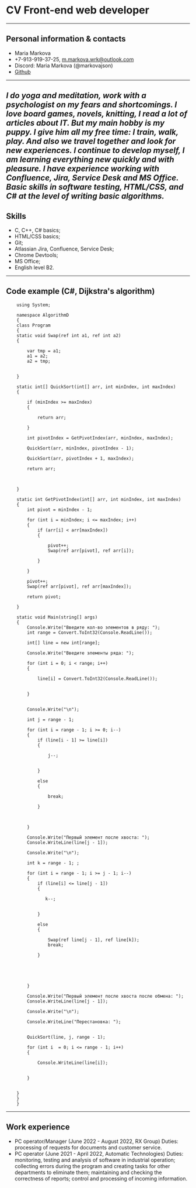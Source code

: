 #  CV Front-end web developer
---
## Personal information & contacts
* Maria Markova
* +7-913-919-37-25, m.markova.wrk@outlook.com
* Discord: Maria Markova (@markovajson)
* [Github](https://github.com/markovajson)
---
*I do yoga and meditation, work with a psychologist on my fears and shortcomings. I love board games, novels, knitting, I read a lot of articles about IT. But my main hobby is my puppy. I give him all my free time: I train, walk, play. And also we travel together and look for new experiences.
I continue to develop myself, I am learning everything new quickly and with pleasure.
I have experience working with Confluence, Jira, Service Desk and MS Office. Basic skills in software testing, HTML/CSS, and C# at the level of writing basic algorithms.*
---
## Skills
* C, C++, C# basics;
* HTML/CSS basics;
* Git;
* Atlassian Jira, Confluence, Service Desk;
* Chrome Devtools;
* MS Office;
* English level B2.
---
## Code example (C#, Dijkstra's algorithm)
        using System;

        namespace AlgorithmD
        {
        class Program 
        {
        static void Swap(ref int a1, ref int a2)
        {

            var tmp = a1;
            a1 = a2;
            a2 = tmp;


        }

        static int[] QuickSort(int[] arr, int minIndex, int maxIndex)
        {

            if (minIndex >= maxIndex)
            {

                return arr;

            }

            int pivotIndex = GetPivotIndex(arr, minIndex, maxIndex);

            QuickSort(arr, minIndex, pivotIndex - 1);

            QuickSort(arr, pivotIndex + 1, maxIndex);

            return arr;



        }

        static int GetPivotIndex(int[] arr, int minIndex, int maxIndex)
        {
            int pivot = minIndex - 1;

            for (int i = minIndex; i <= maxIndex; i++)
            {
                if (arr[i] < arr[maxIndex])
                {

                    pivot++;
                    Swap(ref arr[pivot], ref arr[i]);

                }

            }

            pivot++;
            Swap(ref arr[pivot], ref arr[maxIndex]);

            return pivot;

        }

        static void Main(string[] args)
        {
            Console.Write("Введите кол-во элементов в ряду: ");
            int range = Convert.ToInt32(Console.ReadLine());

            int[] line = new int[range];

            Console.Write("Введите элементы ряда: ");

            for (int i = 0; i < range; i++)
            {
           
                line[i] = Convert.ToInt32(Console.ReadLine()); 
                

            }


            Console.Write("\n");
            
            int j = range - 1;

            for (int i = range - 1; i >= 0; i--)
            {
                if (line[i - 1] >= line[i])
                {

                    j--;


                }

                else
                {

                    break;

                }



            }

            Console.Write("Первый элемент после хвоста: ");
            Console.WriteLine(line[j - 1]);

            Console.Write("\n");
            
            int k = range - 1; ;

            for (int i = range - 1; i >= j - 1; i--)
            {
                if (line[i] <= line[j - 1])
                {

                   k--;


                }

                else
                {

                    Swap(ref line[j - 1], ref line[k]);
                    break;

                }

               



            }

            Console.Write("Первый элемент после хвоста после обмена: ");
            Console.WriteLine(line[j - 1]);

            Console.Write("\n");

            Console.WriteLine("Перестановка: ");


            QuickSort(line, j, range - 1);

            for (int i  = 0; i <= range - 1; i++)
            {

                Console.WriteLine(line[i]);


            }


        }
        }
        }
---
## Work experience
* PC operator/Manager (June 2022 - August 2022, RX Group) 
Duties:
processing of requests for documents and customer service.
* PC operator (June 2021 - April 2022, Automatic Technologies)
Duties:
monitoring, testing and analysis of software in industrial operation;
collecting errors during the program and creating tasks for other departments to eliminate them;
maintaining and checking the correctness of reports;
control and processing of incoming information.